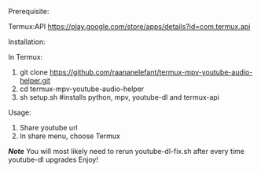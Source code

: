 Prerequisite:

Termux:API
https://play.google.com/store/apps/details?id=com.termux.api


Installation:

In Termux:
1) git clone https://github.com/raananelefant/termux-mpv-youtube-audio-helper.git
2) cd termux-mpv-youtube-audio-helper
3) sh setup.sh #installs python, mpv, youtube-dl and termux-api

Usage:

1) Share youtube url
2) In share menu, choose Termux

***Note*** You will most likely need to rerun youtube-dl-fix.sh after every time youtube-dl upgrades
Enjoy!
